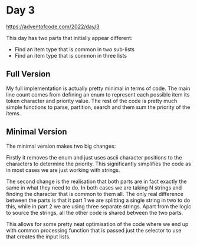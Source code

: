 # Day 3

https://adventofcode.com/2022/day/3

This day has two parts that initially appear different:

- Find an item type that is common in two sub-lists
- Find an item type that is common in three lists

## Full Version

My full implementation is actually pretty minimal in terms of code. The main line count comes from defining
an enum to represent each possible item its token character and priority value. The rest of the code is pretty
much simple functions to parse, partition, search and them sum the priority of the items.

## Minimal Version

The minimal version makes two big changes:

Firstly it removes the enum and just uses ascii character positions to the characters to determine the priority.
This significantly simplifies the code as in most cases we are just working with strings.

The second change is the realisation that both parts are in fact exactly the same in what they need to do.
In both cases we are taking N strings and finding the character that is common to them all. The only real
difference between the parts is that it part 1 we are splitting a single string in two to do this, while in
part 2 we are using three separate strings. Apart from the logic to source the strings, all the other code is
shared between the two parts.

This allows for some pretty neat optimisation of the code where we end up with common processing function that
is passed just the selector to use that creates the input lists.